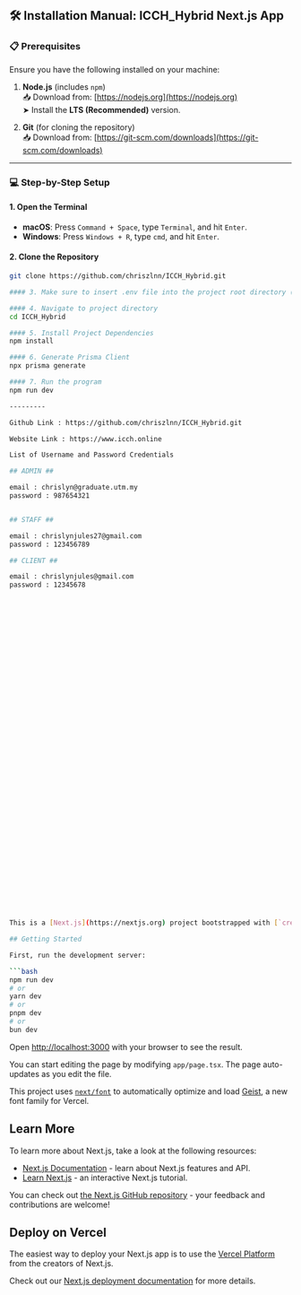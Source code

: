 
## 🛠️ Installation Manual: ICCH_Hybrid Next.js App

### 📋 Prerequisites

Ensure you have the following installed on your machine:

1. **Node.js** (includes `npm`)  
   📥 Download from: [https://nodejs.org](https://nodejs.org)  
   ➤ Install the **LTS (Recommended)** version.

2. **Git** (for cloning the repository)  
   📥 Download from: [https://git-scm.com/downloads](https://git-scm.com/downloads)

---

### 💻 Step-by-Step Setup

#### 1. Open the Terminal

- **macOS**: Press `Command + Space`, type `Terminal`, and hit `Enter`.
- **Windows**: Press `Windows + R`, type `cmd`, and hit `Enter`.

#### 2. Clone the Repository

```bash
git clone https://github.com/chriszlnn/ICCH_Hybrid.git

#### 3. Make sure to insert .env file into the project root directory (same level as package.json)

#### 4. Navigate to project directory
cd ICCH_Hybrid

#### 5. Install Project Dependencies
npm install

#### 6. Generate Prisma Client
npx prisma generate

#### 7. Run the program
npm run dev

---------

Github Link : https://github.com/chriszlnn/ICCH_Hybrid.git

Website Link : https://www.icch.online

List of Username and Password Credentials

## ADMIN ##

email : chrislyn@graduate.utm.my
password : 987654321


## STAFF ##

email : chrislynjules27@gmail.com
password : 123456789

## CLIENT ##

email : chrislynjules@gmail.com
password : 12345678










































This is a [Next.js](https://nextjs.org) project bootstrapped with [`create-next-app`](https://nextjs.org/docs/app/api-reference/cli/create-next-app).

## Getting Started

First, run the development server:

```bash
npm run dev
# or
yarn dev
# or
pnpm dev
# or
bun dev
```

Open [http://localhost:3000](http://localhost:3000) with your browser to see the result.

You can start editing the page by modifying `app/page.tsx`. The page auto-updates as you edit the file.

This project uses [`next/font`](https://nextjs.org/docs/app/building-your-application/optimizing/fonts) to automatically optimize and load [Geist](https://vercel.com/font), a new font family for Vercel.

## Learn More

To learn more about Next.js, take a look at the following resources:

- [Next.js Documentation](https://nextjs.org/docs) - learn about Next.js features and API.
- [Learn Next.js](https://nextjs.org/learn) - an interactive Next.js tutorial.

You can check out [the Next.js GitHub repository](https://github.com/vercel/next.js) - your feedback and contributions are welcome!

## Deploy on Vercel

The easiest way to deploy your Next.js app is to use the [Vercel Platform](https://vercel.com/new?utm_medium=default-template&filter=next.js&utm_source=create-next-app&utm_campaign=create-next-app-readme) from the creators of Next.js.

Check out our [Next.js deployment documentation](https://nextjs.org/docs/app/building-your-application/deploying) for more details.

